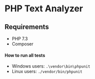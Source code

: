 # PHP Text Analyzer

## Requirements

 * PHP 7.3
 * Composer

#### How to run all tests
 * Windows users: `.\vendor\bin\phpunit`
 * Linux users: `./vendor/bin/phpunit`
